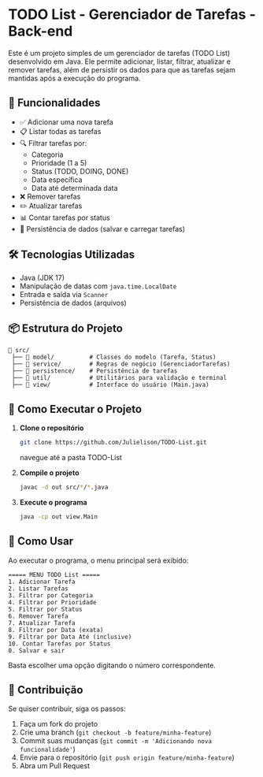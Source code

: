 # TODO List - Gerenciador de Tarefas - Back-end

Este é um projeto simples de um gerenciador de tarefas (TODO List) desenvolvido em Java. Ele permite adicionar, listar, filtrar, atualizar e remover tarefas, além de persistir os dados para que as tarefas sejam mantidas após a execução do programa.

## 📌 Funcionalidades

- ✅ Adicionar uma nova tarefa
- 📋 Listar todas as tarefas
- 🔍 Filtrar tarefas por:
    - Categoria
    - Prioridade (1 a 5)
    - Status (TODO, DOING, DONE)
    - Data específica
    - Data até determinada data
- ❌ Remover tarefas
- ✏️ Atualizar tarefas
- 📊 Contar tarefas por status
- 💾 Persistência de dados (salvar e carregar tarefas)

## 🛠️ Tecnologias Utilizadas

- Java (JDK 17)
- Manipulação de datas com `java.time.LocalDate`
- Entrada e saída via `Scanner`
- Persistência de dados (arquivos)

## 📦 Estrutura do Projeto

```
📂 src/
 ├── 📂 model/          # Classes do modelo (Tarefa, Status)
 ├── 📂 service/        # Regras de negócio (GerenciadorTarefas)
 ├── 📂 persistence/    # Persistência de tarefas
 ├── 📂 util/           # Utilitários para validação e terminal
 ├── 📂 view/           # Interface do usuário (Main.java)
```

## 🚀 Como Executar o Projeto

1. **Clone o repositório**
   ```sh
   git clone https://github.com/Julielison/TODO-List.git
   ```
   navegue até a pasta TODO-List


2. **Compile o projeto**
   ```sh
   javac -d out src/*/*.java
   ```

3. **Execute o programa**
   ```sh
   java -cp out view.Main
   ```

## 📖 Como Usar

Ao executar o programa, o menu principal será exibido:
```
===== MENU TODO List =====
1. Adicionar Tarefa
2. Listar Tarefas
3. Filtrar por Categoria
4. Filtrar por Prioridade
5. Filtrar por Status
6. Remover Tarefa
7. Atualizar Tarefa
8. Filtrar por Data (exata)
9. Filtrar por Data Até (inclusive)
10. Contar Tarefas por Status
0. Salvar e sair
```
Basta escolher uma opção digitando o número correspondente.

## 📝 Contribuição

Se quiser contribuir, siga os passos:
1. Faça um fork do projeto
2. Crie uma branch (`git checkout -b feature/minha-feature`)
3. Commit suas mudanças (`git commit -m 'Adicionando nova funcionalidade'`)
4. Envie para o repositório (`git push origin feature/minha-feature`)
5. Abra um Pull Request



